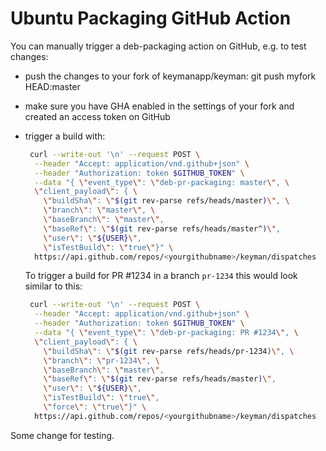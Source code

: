 # Ubuntu Packaging GitHub Action

You can manually trigger a deb-packaging action on GitHub, e.g. to test changes:

- push the changes to your fork of keymanapp/keyman: git push myfork HEAD:master
- make sure you have GHA enabled in the settings of your fork and created an
  access token on GitHub
- trigger a build with:

  ```bash
   curl --write-out '\n' --request POST \
    --header "Accept: application/vnd.github+json" \
    --header "Authorization: token $GITHUB_TOKEN" \
    --data "{ \"event_type\": \"deb-pr-packaging: master\", \
    \"client_payload\": { \
      \"buildSha\": \"$(git rev-parse refs/heads/master)\", \
      \"branch\": \"master\", \
      \"baseBranch\": \"master\",
      \"baseRef\": \"$(git rev-parse refs/heads/master^)\",
      \"user\": \"${USER}\",
      \"isTestBuild\": \"true\"}" \
    https://api.github.com/repos/<yourgithubname>/keyman/dispatches
  ```

  To trigger a build for PR #1234 in a branch `pr-1234` this would look similar
  to this:

  ```bash
   curl --write-out '\n' --request POST \
    --header "Accept: application/vnd.github+json" \
    --header "Authorization: token $GITHUB_TOKEN" \
    --data "{ \"event_type\": \"deb-pr-packaging: PR #1234\", \
    \"client_payload\": { \
      \"buildSha\": \"$(git rev-parse refs/heads/pr-1234)\", \
      \"branch\": \"pr-1234\", \
      \"baseBranch\": \"master\",
      \"baseRef\": \"$(git rev-parse refs/heads/master)\",
      \"user\": \"${USER}\",
      \"isTestBuild\": \"true\",
      \"force\": \"true\"}" \
    https://api.github.com/repos/<yourgithubname>/keyman/dispatches
  ```


Some change for testing.
